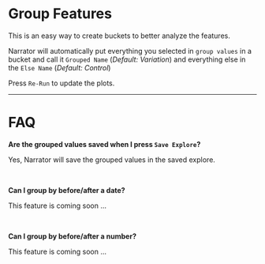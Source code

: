 # Group Features

This is an easy way to create buckets to better analyze the features.

Narrator will automatically put everything you selected in `group values` in a bucket and call it `Grouped Name` (*Default: Variation*) and everything else in the `Else Name` (*Default: Control*)


Press `Re-Run` to update the plots.


------


# FAQ

**Are the grouped values saved when I press `Save Explore`?**

Yes, Narrator will save the grouped values in the saved explore.


<br>


**Can I group by before/after a date?**

This feature is coming soon ...

<br>

**Can I group by before/after a number?**

This feature is coming soon ...
